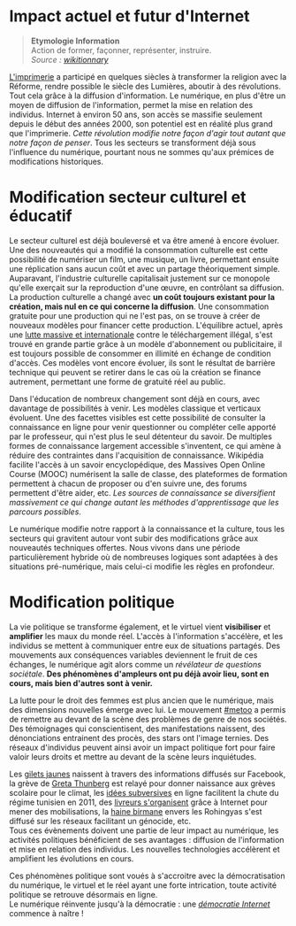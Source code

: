 # Impact actuel et futur d'Internet

> **Etymologie Information**  
Action de former, façonner, représenter, instruire.  
*Source : [wikitionnary](https://fr.wiktionary.org/wiki/formo#la)*


[L'imprimerie](https://www.senat.fr/rap/r97-331-1/r97-331-11.html) a participé en quelques siècles à transformer la religion avec la Réforme, rendre possible le siècle des Lumières, aboutir à des révolutions. Tout cela grâce à la diffusion d'information. Le numérique, en plus d'être un moyen de diffusion de l'information, permet la mise en relation des individus. Internet à environ 50 ans, son accès se massifie seulement depuis le début des années 2000, son potentiel est en réalité plus grand que l'imprimerie. *Cette révolution modifie notre façon d'agir tout autant que notre façon de penser*. Tous les secteurs se transforment déjà sous l'influence du numérique, pourtant nous ne sommes qu'aux prémices de modifications historiques.

# Modification secteur culturel et éducatif

Le secteur culturel est déjà bouleversé et va être amené à encore évoluer. Une des nouveautés qui a modifié la consommation culturelle est cette possibilité de numériser un film, une musique, un livre, permettant ensuite une réplication sans aucun coût et avec un partage théoriquement simple. Auparavant, l'industrie culturelle capitalisait justement sur ce monopole qu'elle exerçait sur la reproduction d'une œuvre, en contrôlant sa diffusion. La production culturelle a changé avec **un coût toujours existant pour la création, mais nul en ce qui concerne la diffusion**. Une consommation gratuite pour une production qui ne l'est pas, on se trouve à créer de nouveaux modèles pour financer cette production. L'équilibre actuel, après une [lutte massive et internationale](https://www.lesinrocks.com/2016/07/03/actualite/actualite/megaupload-regnait-internet/) contre le téléchargement illégal, s'est trouvé en grande partie grâce à un modèle d'abonnement ou publicitaire, il est toujours possible de consommer en illimité en échange de condition d'accès. Ces modèles vont encore évoluer, ils sont le résultat de barrière technique qui peuvent se retirer dans le cas où la création se finance autrement, permettant une forme de gratuité réel au public.

Dans l'éducation de nombreux changement sont déjà en cours, avec davantage de possibilités à venir. Les modèles classique et verticaux évoluent. Une des facettes visibles est cette possibilité de consulter la connaissance en ligne pour venir questionner ou compléter celle apporté par le professeur, qui n'est plus le seul détenteur du savoir. De multiples formes de connaissance largement accessible s'inventent, ce qui amène à réduire des contraintes dans l'acquisition de connaissance. Wikipédia facilite l'accès à un savoir encyclopédique, des Massives Open Online Course (MOOC) numérisent la salle de classe, des plateformes de formation permettent à chacun de proposer ou d'en suivre une, des forums permettent d'être aider, etc.
*Les sources de connaissance se diversifient massivement ce qui change autant les méthodes d'apprentissage que les parcours possibles*.


Le numérique modifie notre rapport à la connaissance et la culture, tous les secteurs qui gravitent autour vont subir des modifications grâce aux nouveautés techniques offertes. Nous vivons dans une période particulièrement hybride où de nombreuses logiques sont adaptées à des situations pré-numérique, mais celui-ci modifie les règles en profondeur.

# Modification politique

La vie politique se transforme également, et le virtuel vient **visibiliser** et **amplifier** les maux du monde réel. L'accès à l'information s'accélère, et les individus se mettent à communiquer entre eux de situations partagés. Des mouvements aux conséquences variables deviennent le fruit de ces échanges, le numérique agit alors comme un *révélateur de questions sociétale*.
**Des phénomènes d'ampleurs ont pu déjà avoir lieu, sont en cours, mais bien d'autres sont à venir.**

La lutte pour le droit des femmes est plus ancien que le numérique, mais des dimensions nouvelles émerge avec lui. Le mouvement [#metoo](https://fr.wikipedia.org/wiki/Mouvement_MeToo) a permis de remettre au devant de la scène des problèmes de genre de nos sociétés. Des témoignages qui conscientisent, des manifestations naissent, des dénonciations entrainent des procès, des stars ont l'image ternies. Des réseaux d'individus peuvent ainsi avoir un impact politique fort pour faire valoir leurs droits et mettre au devant de la scène leurs inquiétudes.

Les [gilets jaunes](https://www.leparisien.fr/politique/il-y-a-un-an-la-gronde-des-gilets-jaunes-naissait-sur-facebook-et-en-une-du-parisien-16-10-2019-8173938.php) naissent à travers des informations diffusés sur Facebook, la grève de [Greta Thunberg](https://www.novethic.fr/actualite/environnement/climat/isr-rse/greve-pour-le-climat-comment-greta-thnuberg-est-parvenu-a-mobiliser-les-foules-alors-que-beaucoup-d-autres-avant-elles-ont-echoue-146958.html) est relayé pour donner naissance aux grèves scolaire pour le climat, les [idées subversives]((https://journals.openedition.org/anneemaghreb/1288#ftn82)) en ligne facilitent la chute du régime tunisien en 2011, des [livreurs s'organisent](https://www.youtube.com/watch?v=OyCVb8Mq8PU) grâce à Internet pour mener des mobilisations, la [haine birmane](https://www.letemps.ch/monde/facebook-haine-immoderee-rohingyas) envers les Rohingyas s'est diffusé sur les réseaux facilitant un génocide, etc.  
Tous ces évènements doivent une partie de leur impact au numérique, les activités politiques bénéficient de ses avantages : diffusion de l'information et mise en relation des individus. Les nouvelles technologies accélèrent et amplifient les évolutions en cours.

Ces phénomènes politique sont voués à s'accroitre avec la démocratisation du numérique, le virtuel et le réel ayant une forte intrication, toute activité politique se retrouve désormais en ligne.  
Le numérique réinvente jusqu'à la démocratie : une *[démocratie Internet](https://www.cairn.info/revue-transversalites-2012-3-page-65.htm)* commence à naître !
